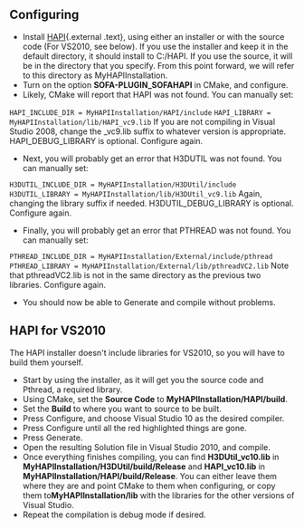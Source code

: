 Configuring
-----------

-   Install
    [HAPI](http://www.h3dapi.org/modules/PDdownloads/viewcat.php?cid=15 "http://www.h3dapi.org/modules/PDdownloads/viewcat.php?cid=15"){.external
    .text}, using either an installer or with the source code (For
    VS2010, see below). If you use the installer and keep it in the
    default directory, it should install to C:/HAPI. If you use the
    source, it will be in the directory that you specify. From this
    point forward, we will refer to this directory
    as MyHAPIInstallation.
-   Turn on the option **SOFA-PLUGIN\_SOFAHAPI** in CMake,
    and configure.
-   Likely, CMake will report that HAPI was not found. You can manually
    set:

`HAPI_INCLUDE_DIR = MyHAPIInstallation/HAPI/include`
`HAPI_LIBRARY = MyHAPIInstallation/lib/HAPI_vc9.lib` If you are not
compiling in Visual Studio 2008, change the \_vc9.lib suffix to whatever
version is appropriate. HAPI\_DEBUG\_LIBRARY is optional. Configure
again.

-   Next, you will probably get an error that H3DUTIL was not found. You
    can manually set:

`H3DUTIL_INCLUDE_DIR = MyHAPIInstallation/H3DUtil/include`
`H3DUTIL_LIBRARY = MyHAPIInstallation/lib/H3DUtil_vc9.lib` Again,
changing the library suffix if needed. H3DUTIL\_DEBUG\_LIBRARY is
optional. Configure again.

-   Finally, you will probably get an error that PTHREAD was not found.
    You can manually set:

`PTHREAD_INCLUDE_DIR = MyHAPIInstallation/External/include/pthread`
`PTHREAD_LIBRARY = MyHAPIInstallation/External/lib/pthreadVC2.lib` Note
that pthreadVC2.lib is not in the same directory as the previous two
libraries. Configure again.

-   You should now be able to Generate and compile without problems.

HAPI for VS2010
---------------

The HAPI installer doesn't include libraries for VS2010, so you will
have to build them yourself.

-   Start by using the installer, as it will get you the source code and
    Pthread, a required library.
-   Using CMake, set the **Source Code** to
    **MyHAPIInstallation/HAPI/build**.
-   Set the **Build** to where you want to source to be built.
-   Press Configure, and choose Visual Studio 10 as the
    desired compiler.
-   Press Configure until all the red highlighted things are gone.
-   Press Generate.
-   Open the resulting Solution file in Visual Studio 2010, and compile.
-   Once everything finishes compiling, you can find
    **H3DUtil\_vc10.lib** in
    **MyHAPIInstallation/H3DUtil/build/Release** and **HAPI\_vc10.lib**
    in **MyHAPIInstallation/HAPI/build/Release**. You can either leave
    them where they are and point CMake to them when configuring, or
    copy them to**MyHAPIInstallation/lib** with the libraries for the
    other versions of Visual Studio.
-   Repeat the compilation is debug mode if desired.

